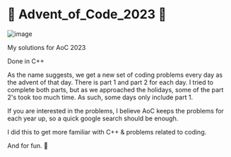 # 🎄 Advent_of_Code_2023 🎄

![image](https://github.com/kenlies/Advent_of_Code_2023/assets/97135325/4c8fc955-3b93-4f31-978c-74b57c968783)

My solutions for AoC 2023

Done in C++

As the name suggests, we get a new set of coding problems every day as the advent of that day. There is part 1 and part 2 for each day. I tried to complete both parts, but as we approached the holidays, some of the part 2's took too much time. As such, some days only include part 1. 

If you are interested in the problems, I believe AoC keeps the problems for each year up, so a quick google search should be enough.

I did this to get more familiar with C++ & problems related to coding.

And for fun. 🎅
